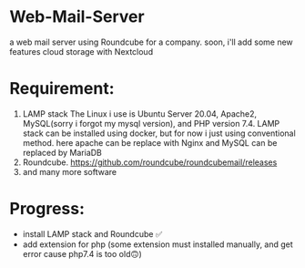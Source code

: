 # Web-Mail-Server
a web mail server using Roundcube for a company. soon, i'll add some new features cloud storage with Nextcloud



# Requirement:
1. LAMP stack 
   The Linux i use is Ubuntu Server 20.04, Apache2, MySQL(sorry i forgot my mysql version), and PHP version 7.4. LAMP stack can be installed using docker, but for now i just using conventional method. here apache can be replace with Nginx and MySQL can be replaced by MariaDB
2. Roundcube. https://github.com/roundcube/roundcubemail/releases
3. and many more software 


# Progress:
- install LAMP stack and Roundcube ✅
- add extension for php (some extension must installed manually, and get error cause php7.4 is too old🙃)
